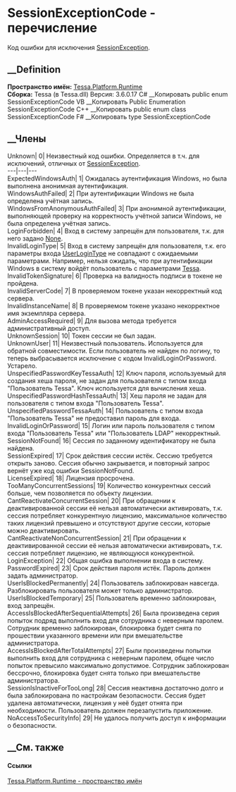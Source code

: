 # SessionExceptionCode - перечисление
Код ошибки для исключения
[SessionException](T_Tessa_Platform_Runtime_SessionException.htm).
## __Definition
 **Пространство имён:** [Tessa.Platform.Runtime](N_Tessa_Platform_Runtime.htm)  
 **Сборка:** Tessa (в Tessa.dll) Версия: 3.6.0.17
C# __Копировать
     public enum SessionExceptionCode
VB __Копировать
     Public Enumeration SessionExceptionCode
C++ __Копировать
     public enum class SessionExceptionCode
F# __Копировать
     type SessionExceptionCode
##  __Члены
Unknown| 0|  Неизвестный код ошибки. Определяется в т.ч. для исключений,
отличных от [SessionException](T_Tessa_Platform_Runtime_SessionException.htm).  
---|---|---  
ExpectedWindowsAuth| 1|  Ожидалась аутентификация Windows, но была выполнена
анонимная аутентификация.  
WindowsAuthFailed| 2|  При аутентификации Windows не была определена учётная
запись.  
WindowsFromAnonymousAuthFailed| 3|  При анонимной аутентификации, выполняющей
проверку на корректность учётной записи Windows, не была определена учётная
запись.  
LoginForbidden| 4|  Вход в систему запрещён для пользователя, т.к. для него
задано [None](T_Tessa_Platform_Runtime_UserLoginType.htm).  
InvalidLoginType| 5|  Вход в систему запрещён для пользователя, т.к. его
параметры входа [UserLoginType](T_Tessa_Platform_Runtime_UserLoginType.htm) не
совпадают с ожидаемыми параметрами. Например, нельзя ожидать, что при
аутентификации Windows в систему войдёт пользователь с параметрами
[Tessa](T_Tessa_Platform_Runtime_UserLoginType.htm).  
InvalidTokenSignature| 6|  Проверка на валидность подписи в токене не
пройдена.  
InvalidServerCode| 7|  В проверяемом токене указан некорректный код сервера.  
InvalidInstanceName| 8|  В проверяемом токене указано некорректное имя
экземпляра сервера.  
AdminAccessRequired| 9|  Для вызова метода требуется административный доступ.  
UnknownSession| 10|  Токен сессии не был задан.  
UnknownUser| 11|  Неизвестный пользователь. Используется для обратной
совместимости. Если пользователь не найден по логину, то теперь выбрасывается
исключение с кодом InvalidLoginOrPassword.  
Устарело.  
UnspecifiedPasswordKeyTessaAuth| 12|  Ключ пароля, используемый для создания
хеша пароля, не задан для пользователя с типом входа "Пользователь Tessa".
Ключ используется для вычисления хеша.  
UnspecifiedPasswordHashTessaAuth| 13|  Хеш пароля не задан для пользователя с
типом входа "Пользователь Tessa".  
UnspecifiedPasswordTessaAuth| 14|  Пользователь с типом входа "Пользователь
Tessa" не предоставил пароль для входа.  
InvalidLoginOrPassword| 15|  Логин или пароль пользователя с типом входа
"Пользователь Tessa" или "Пользователь LDAP" некорректный.  
SessionNotFound| 16|  Сессия по заданному идентификатору не была найдена.  
SessionExpired| 17|  Срок действия сессии истёк. Сессию требуется открыть
заново. Сессия обычно закрывается, и повторный запрос вернёт уже код ошибки
SessionNotFound.  
LicenseExpired| 18|  Лицензия просрочена.  
TooManyConcurrentSessions| 19|  Количество конкурентных сессий больше, чем
позволяется по объекту лицензии.  
CantReactivateConcurrentSession| 20|  При обращении к деактивированной сессии
её нельзя автоматически активировать, т.к. сессия потребляет конкурентную
лицензию, максимальное количество таких лицензий превышено и отсутствуют
другие сессии, которые можно деактивировать.  
CantReactivateNonConcurrentSession| 21|  При обращении к деактивированной
сессии её нельзя автоматически активировать, т.к. сессия потребляет лицензию,
не являющуюся конкурентной.  
LoginException| 22|  Общая ошибка выполнении входа в систему.  
PasswordExpired| 23|  Срок действия пароля истёк. Пароль должен задать
администратор.  
UserIsBlockedPermanently| 24|  Пользователь заблокирован навсегда.
Разблокировать пользователя может только администратор.  
UserIsBlockedTemporary| 25|  Пользователь временно заблокирован, вход
запрещён.  
AccessIsBlockedAfterSequentialAttempts| 26|  Была произведена серия попыток
подряд выполнить вход для сотрудника с неверным паролем. Сотрудник временно
заблокирован, блокировка будет снята по прошествии указанного времени или при
вмешательстве администратора.  
AccessIsBlockedAfterTotalAttempts| 27|  Были произведены попытки выполнить
вход для сотрудника с неверным паролем, общее число попыток превысило
максимально допустимое. Сотрудник заблокирован бессрочно, блокировка будет
снята только при вмешательстве администратора.  
SessionIsInactiveForTooLong| 28|  Сессия неактивна достаточно долго и была
заблокирована по настройкам безопасности. Сессия будет удалена автоматически,
лицензия у неё будет отнята при необходимости. Пользователь должен
перезапустить приложение.  
NoAccessToSecurityInfo| 29|  Не удалось получить доступ к информации о
безопасности.  
## __См. также
#### Ссылки
[Tessa.Platform.Runtime - пространство имён](N_Tessa_Platform_Runtime.htm)
